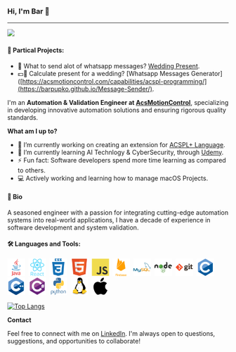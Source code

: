 ### Hi, I'm Bar 👋
---
![](https://komarev.com/ghpvc/?username=barpupko)
#### 📖 Partical Projects:
- 💌 What to send alot of whatsapp messages?  [Wedding Present](https://barpupko.github.io/CalculatorWedding/).
- 💵📩 Calculate present for a wedding?  [Whatsapp Messages Generator]([https://acsmotioncontrol.com/capabilities/acspl-programming/](https://barpupko.github.io/Message-Sender/).


I'm an **Automation & Validation Engineer at [AcsMotionControl](https://acsmotioncontrol.com/)**, specializing in developing innovative automation solutions and ensuring rigorous quality standards.

**What am I up to?**
- 🔭 I’m currently working on creating an extension for [ACSPL+ Language](https://acsmotioncontrol.com/capabilities/acspl-programming/).
- 🌱 I’m currently learning AI Technlogy & CyberSecurity, through [Udemy](https://www.udemy.com/).
- ⚡ Fun fact: Software developers spend more time learning as compared to others.
- 💻 Actively working and learning how to manage macOS Projects.

#### 📖 Bio
A seasoned engineer with a passion for integrating cutting-edge automation systems into real-world applications, I have a decade of experience in software development and system validation.

#### :hammer_and_wrench: Languages and Tools:
<div>
  <img src="https://github.com/devicons/devicon/blob/master/icons/java/java-original-wordmark.svg" title="Java" alt="Java" width="40" height="40"/>&nbsp;
  <img src="https://github.com/devicons/devicon/blob/master/icons/react/react-original-wordmark.svg" title="React" alt="React" width="40" height="40"/>&nbsp;
  <img src="https://github.com/devicons/devicon/blob/master/icons/css3/css3-plain-wordmark.svg"  title="CSS3" alt="CSS" width="40" height="40"/>&nbsp;
  <img src="https://github.com/devicons/devicon/blob/master/icons/html5/html5-original.svg" title="HTML5" alt="HTML" width="40" height="40"/>&nbsp;
  <img src="https://github.com/devicons/devicon/blob/master/icons/javascript/javascript-original.svg" title="JavaScript" alt="JavaScript" width="40" height="40"/>&nbsp;
  <img src="https://github.com/devicons/devicon/blob/master/icons/firebase/firebase-plain-wordmark.svg" title="Firebase" alt="Firebase" width="40" height="40"/>&nbsp;
  <img src="https://github.com/devicons/devicon/blob/master/icons/mysql/mysql-original-wordmark.svg" title="MySQL"  alt="MySQL" width="40" height="40"/>&nbsp;
  <img src="https://github.com/devicons/devicon/blob/master/icons/nodejs/nodejs-original-wordmark.svg" title="NodeJS" alt="NodeJS" width="40" height="40"/>&nbsp;
  <img src="https://github.com/devicons/devicon/blob/master/icons/git/git-original-wordmark.svg" title="Git" alt="Git" width="40" height="40"/>&nbsp;
  <img src="https://github.com/devicons/devicon/blob/master/icons/c/c-original.svg" title="C" alt="C" width="40" height="40"/>&nbsp;
  <img src="https://github.com/devicons/devicon/blob/master/icons/cplusplus/cplusplus-original.svg" title="C++" alt="C++" width="40" height="40"/>&nbsp;
  <img src="https://github.com/devicons/devicon/blob/master/icons/csharp/csharp-original.svg" title="C#" alt="C#" width="40" height="40"/>&nbsp;
  <img src="https://github.com/devicons/devicon/blob/master/icons/python/python-original-wordmark.svg" title="Python" alt="Python" width="40" height="40"/>&nbsp;
  <img src="https://github.com/devicons/devicon/blob/master/icons/linux/linux-original.svg" title="Linux" alt="Linux" width="40" height="40"/>&nbsp;
  <img src="https://github.com/devicons/devicon/blob/master/icons/apple/apple-original.svg" title="macOS" alt="macOS" width="40" height="40"/>
</div>

[![Top Langs](https://github-readme-stats.vercel.app/api/top-langs/?username=barpupko&layout=compact&theme=vision-friendly-dark)](https://github.com/anuraghazra/github-readme-stats)

**Contact**

Feel free to connect with me on [LinkedIn](https://www.linkedin.com/in/barpupko/). I'm always open to questions, suggestions, and opportunities to collaborate!
